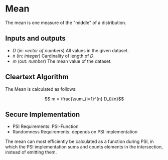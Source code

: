 # Mean
The mean is one measure of the "middle" of a distribution.

## Inputs and outputs
 - $`D`$ (in: _vector of numbers_) All values in the given dataset.
 - $`n`$ (in: _integer_) Cardinality of length of $`D`$.
 - $`m`$ (out: _number_) The mean value of the dataset.

## Cleartext Algorithm
The Mean is calculated as follows:

```math
  m = \frac{\sum_{i=1}^{n} D_i}{n}
```

## Secure Implementation
 - PSI Requirements: PSI-Function
 - Randomness Requirements: depends on PSI implementation

The mean can most efficiently be calculated as a function during PSI, in which the PSI implementation sums and counts elements in the intersection, instead of emitting them.